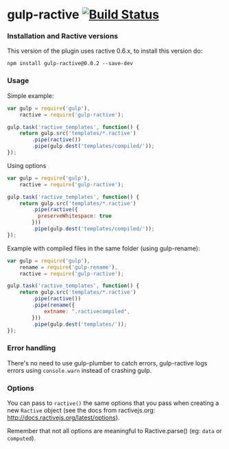 gulp-ractive [![Build Status](https://travis-ci.org/maxgalbu/gulp-ractive.svg?branch=ractive-0.6)](https://travis-ci.org/maxgalbu/gulp-ractive)
============

### Installation and Ractive versions

This version of the plugin uses ractive 0.6.x, to install this version do:

```
npm install gulp-ractive@0.0.2 --save-dev
```


### Usage

Simple example:

```javascript
var gulp = require('gulp'),
	ractive = require('gulp-ractive');

gulp.task('ractive_templates', function() {
	return gulp.src('templates/*.ractive')
		.pipe(ractive())
		.pipe(gulp.dest('templates/compiled/'));
});
```

Using options

```javascript
var gulp = require('gulp'),
	ractive = require('gulp-ractive');

gulp.task('ractive_templates', function() {
	return gulp.src('templates/*.ractive')
		.pipe(ractive({
		  preserveWhitespace: true
		}))
		.pipe(gulp.dest('templates/compiled/'));
});
```

Example with compiled files in the same folder (using gulp-rename):

```javascript
var gulp = require('gulp'),
	rename = require('gulp-rename'),
	ractive = require('gulp-ractive');

gulp.task('ractive_templates', function() {
	return gulp.src('templates/*.ractive')
		.pipe(ractive())
		.pipe(rename({
			extname: ".ractivecompiled",
		}))
		.pipe(gulp.dest('templates/'));
});
```

### Error handling

There's no need to use gulp-plumber to catch errors, gulp-ractive logs errors using `console.warn` instead of crashing gulp.

### Options

You can pass to `ractive()` the same options that you pass when creating a new `Ractive` object (see the docs from ractivejs.org: http://docs.ractivejs.org/latest/options).

Remember that not all options are meaningful to Ractive.parse() (eg: `data` or `computed`).
